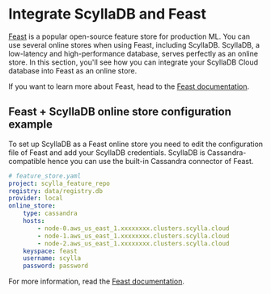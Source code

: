 # Integrate ScyllaDB and Feast
[Feast](https://feast.dev/) is a popular open-source feature store for production ML. You can use several online stores when using Feast, including ScyllaDB. ScyllaDB, a low-latency and high-performance database, serves perfectly as an online store. In this section, you'll see how you can integrate your ScyllaDB Cloud database into Feast as an online store.

If you want to learn more about Feast, head to the [Feast documentation](https://docs.feast.dev/).

## Feast + ScyllaDB online store configuration example
To set up ScyllaDB as a Feast online store you need to edit the configuration file of Feast and add your ScyllaDB credentials. ScyllaDB is Cassandra-compatible hence you can use the built-in Cassandra connector of Feast. 

```yaml
# feature_store.yaml
project: scylla_feature_repo
registry: data/registry.db
provider: local
online_store:
    type: cassandra
    hosts:
        - node-0.aws_us_east_1.xxxxxxxx.clusters.scylla.cloud
        - node-1.aws_us_east_1.xxxxxxxx.clusters.scylla.cloud
        - node-2.aws_us_east_1.xxxxxxxx.clusters.scylla.cloud
    keyspace: feast
    username: scylla
    password: password

```

For more information, read the [Feast documentation](https://docs.feast.dev/v/master/reference/online-stores/scylladb).
